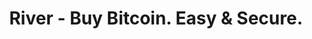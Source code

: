 ---
description: River is the most trusted place in the U.S. for individuals and businesses
  to buy, sell, send, and receive Bitcoin.
episode: 606
link: https://partner.river.com/jupiter
shortname: river.com-lup
title: River - Buy Bitcoin. Easy & Secure.
---